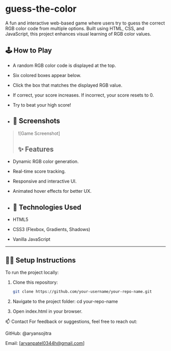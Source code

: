 # guess-the-color

A fun and interactive web-based game where users try to guess the correct RGB color code from multiple options. Built using HTML, CSS, and JavaScript, this project enhances visual learning of RGB color values.

## 🕹️ How to Play

- A random RGB color code is displayed at the top.
- Six colored boxes appear below.
- Click the box that matches the displayed RGB value.
- If correct, your score increases. If incorrect, your score resets to 0.
- Try to beat your high score!

- ## 📸 Screenshots

> ![Game Screenshot]
>
> ## ✨ Features

- Dynamic RGB color generation.
- Real-time score tracking.
- Responsive and interactive UI.
- Animated hover effects for better UX.

- ## 🔧 Technologies Used

- HTML5
- CSS3 (Flexbox, Gradients, Shadows)
- Vanilla JavaScript

- ---

## 🧑‍💻 Setup Instructions

To run the project locally:

1. Clone this repository:
   ```bash
   git clone https://github.com/your-username/your-repo-name.git

2. Navigate to the project folder:
   cd your-repo-name

3. Open index.html in your browser.

📫 Contact
For feedback or suggestions, feel free to reach out:

GitHub: @aryansojitra

Email: [aryanpatel0344h@gmail.com]
